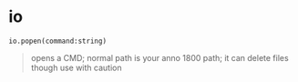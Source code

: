 # io
```
io.popen(command:string)
```
>opens a CMD; normal path is your anno 1800 path; it can delete files though use with caution